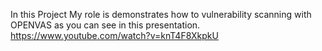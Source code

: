 In this Project My role is demonstrates how to vulnerability scanning with OPENVAS as you can see in this presentation.
https://www.youtube.com/watch?v=knT4F8XkpkU
